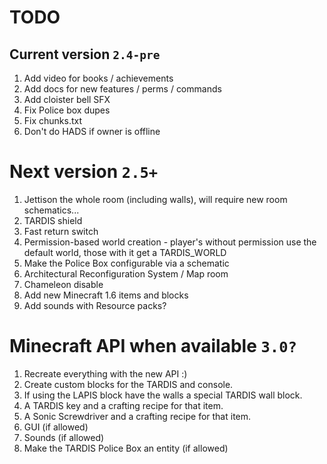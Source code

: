 # TODO

## Current version `2.4-pre`
1. Add video for books / achievements
2. Add docs for new features / perms / commands
3. Add cloister bell SFX
4. Fix Police box dupes
5. Fix chunks.txt
6. Don't do HADS if owner is offline


# Next version `2.5+`
1. Jettison the whole room (including walls), will require new room schematics...
2. TARDIS shield
3. Fast return switch
4. Permission-based world creation - player's without permission use the default world, those with it get a TARDIS_WORLD
5. Make the Police Box configurable via a schematic
6. Architectural Reconfiguration System / Map room
7. Chameleon disable
8. Add new Minecraft 1.6 items and blocks
9. Add sounds with Resource packs?

# Minecraft API when available `3.0?`
1. Recreate everything with the new API :)
2. Create custom blocks for the TARDIS and console.
3. If using the LAPIS block have the walls a special TARDIS wall block.
4. A TARDIS key and a crafting recipe for that item.
5. A Sonic Screwdriver and a crafting recipe for that item.
6. GUI (if allowed)
7. Sounds (if allowed)
8. Make the TARDIS Police Box an entity (if allowed)
